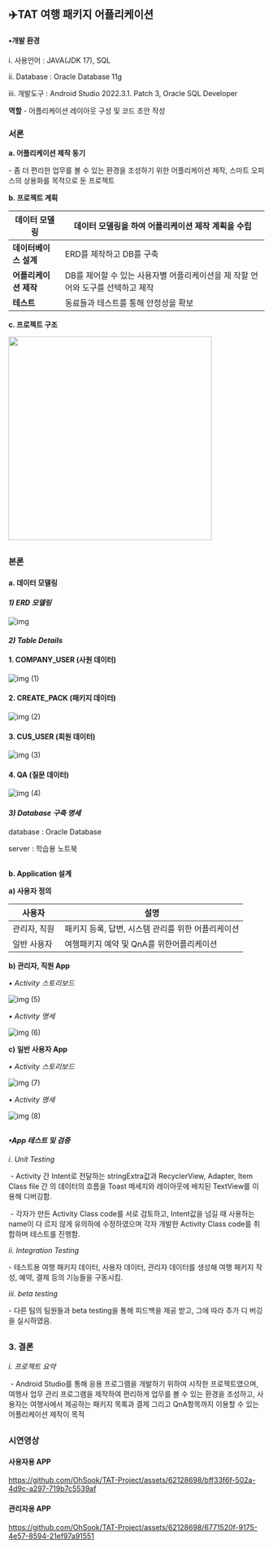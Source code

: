 ## ✈️TAT 여행 패키지 어플리케이션

#### •개발 환경
ⅰ. 사용언어 : JAVA(JDK 17), SQL

ⅱ. Database : Oracle Database 11g

ⅲ. 개발도구 : Android Studio 2022.3.1. Patch 3, Oracle SQL Developer

**역할**
\- 어플리케이션 레이아웃 구성 및 코드 초안 작성

### 서론



**a. 어플리케이션 제작 동기**

\- 좀 더 편리한 업무를 볼 수 있는 환경을 조성하기 위한 어플리케이션 제작, 스마트 오피스의 상용화를 목적으로 둔 프로젝트

**b. 프로젝트 계획**

| **데이터 모델링** | 데이터 모델링을 하여 어플리케이션 제작 계획을 수립 |
| --- | --- |
| **데이터베이스 설계** | ERD를 제작하고 DB를 구축 |
| **어플리케이션 제작** | DB를 제어할 수 있는 사용자별 어플리케이션을 제 작할 언어와 도구를 선택하고 제작 |
| **테스트** | 동료들과 테스트를 통해 안정성을 확보 |

**c. 프로젝트 구조**

<img src="https://github.com/OhSook/TAT-Project/assets/62128698/f97f9721-2e1e-4b3e-bd5c-f85ff5b25a93.png" width="400" height="400"/>

##
### 본론

#### **a. 데이터 모델링**


#### _1) ERD 모델링_

![img](https://github.com/OhSook/TAT-Project/assets/62128698/0e36dd49-e4a7-4c6d-bd73-5a233fb8f75c)

#### _**2) Table Details**_

#### **1\. COMPANY\_USER (사원 데이터)**

![img (1)](https://github.com/OhSook/TAT-Project/assets/62128698/4fd87fb4-7599-41f4-a851-37be3a2972a7)

#### **2\. CREATE\_PACK (패키지 데이터)**

![img (2)](https://github.com/OhSook/TAT-Project/assets/62128698/7228fc10-c658-4fc5-b6cf-160b5dd9f6ad)

#### **3\. CUS\_USER (회원 데이터)**

![img (3)](https://github.com/OhSook/TAT-Project/assets/62128698/c5237e83-905d-4024-a4dd-5d100a6337ac)

#### **4\. QA (질문 데이터)**

![img (4)](https://github.com/OhSook/TAT-Project/assets/62128698/b75a9179-b8fc-4f22-ad9c-e2d253299255)

#### _**3) Database 구축 명세**_

database : Oracle Database

server : 학습용 노트북

## 
**b. Application 설계**

**a) 사용자 정의**

| **사용자**  | **설명** |
| --- | --- |
| 관리자, 직원  | 패키지 등록, 답변, 시스템 관리를 위한 어플리케이션 |
| 일반 사용자  | 여행패키지 예약 및 QnA를 위한어플리케이션 |

**b) 관리자, 직원 App**

_• Activity 스토리보드_

![img (5)](https://github.com/OhSook/TAT-Project/assets/62128698/ee6480d4-612d-42b2-87d3-f6e287fcf568)

_• Activity 명세_

![img (6)](https://github.com/OhSook/TAT-Project/assets/62128698/519c80e1-7d67-4b22-adef-2f64fbd0a6ea)

**c) 일반 사용자 App**

_• Activity 스토리보드_

![img (7)](https://github.com/OhSook/TAT-Project/assets/62128698/3f9434f2-4b1c-4906-bc8e-7a2da4479dbd)

_• Activity 명세_

![img (8)](https://github.com/OhSook/TAT-Project/assets/62128698/18ded7a3-0f11-4eeb-a06f-e4f8751c6ba0)

##
#### _•App 테스트 및 검증_

_ⅰ. Unit Testing_

 - Activity 간 Intent로 전달하는 stringExtra값과 RecyclerView, Adapter, Item Class file 간 의 데이터의 흐름을 Toast 메세지와 레이아웃에 배치된 TextView를 이용해 디버깅함.

 - 각자가 만든 Activity Class code를 서로 검토하고, Intent값을 넘길 때 사용하는 name이 다 르지 않게 유의하에 수정하였으며 각자 개발한 Activity Class code를 취합하며 테스트를 진행함.

_ii. Integration Testing_

\- 테스트용 여행 패키지 데이터, 사용자 데이터, 관리자 데이터를 생성해 여행 패키지 작성, 예약, 결제 등의 기능들을 구동시킴.

_iii. beta testing_

\- 다른 팀의 팀원들과 beta testing을 통해 피드백을 제공 받고, 그에 따라 추가 디 버깅을 실시하였음.

##
### 3\. 결론

_ⅰ. 프로젝트 요약_

 - Android Studio를 통해 응용 프로그램을 개발하기 위하여 시작한 프로젝트였으며, 여행사 업무 관리 프로그램을 제작하여 편리하게 업무를 볼 수 있는 환경을 조성하고, 사용자는 여행사에서 제공하는 패키지 목록과 결제 그리고 QnA항목까지 이용할 수 있는 어플리케이션 제작이 목적

##

### 시연영상

#### 사용자용 APP

https://github.com/OhSook/TAT-Project/assets/62128698/bff33f6f-502a-4d9c-a297-719b7c5539af

#### 관리자용 APP

https://github.com/OhSook/TAT-Project/assets/62128698/6771520f-9175-4e57-8594-21ef97a91551


 
